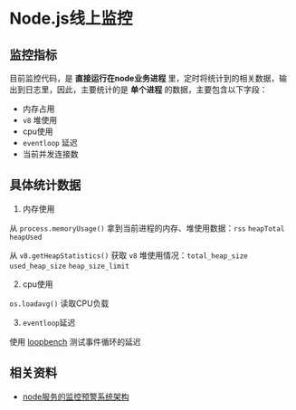 # Node.js线上监控


## 监控指标

目前监控代码，是 **直接运行在node业务进程** 里，定时将统计到的相关数据，输出到日志里，因此，主要统计的是 **单个进程** 的数据，主要包含以下字段：

* 内存占用
* `v8` 堆使用
* cpu使用
* `eventloop` 延迟
* 当前并发连接数

## 具体统计数据

1. 内存使用

从  `process.memoryUsage()` 拿到当前进程的内存、堆使用数据：`rss` `heapTotal` `heapUsed`

从 `v8.getHeapStatistics()` 获取 `v8` 堆使用情况：`total_heap_size` `used_heap_size` `heap_size_limit`

2. cpu使用

`os.loadavg()` 读取CPU负载

3. `eventloop`延迟

使用 [loopbench](https://github.com/mcollina/loopbench) 测试事件循环的延迟


## 相关资料

* [node服务的监控预警系统架构](http://web.jobbole.com/89739/)
